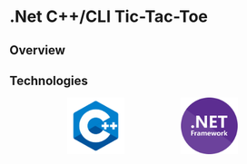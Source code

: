 # .Net C++/CLI Tic-Tac-Toe


## Overview

## Technologies


<div style="width:100%; display:flex; justify-content:center;align-items:center;gap:100px;">
    <img src = './readme_images/c++_icon.png' style="width:100px;height:100px;">
     <img src = './readme_images/dot-net_icon.png' style="width:100px;height:100px;">
</div>